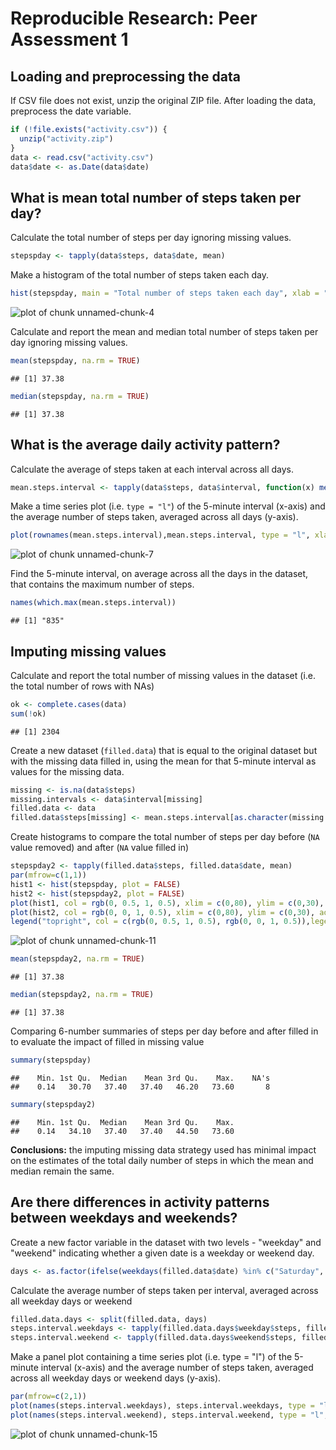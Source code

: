 # Reproducible Research: Peer Assessment 1




## Loading and preprocessing the data

If CSV file does not exist, unzip the original ZIP file.
After loading the data, preprocess the date variable.


```r
if (!file.exists("activity.csv")) { 
  unzip("activity.zip") 
}
data <- read.csv("activity.csv")
data$date <- as.Date(data$date) 
```

## What is mean total number of steps taken per day?

Calculate the total number of steps per day ignoring missing values.


```r
stepspday <- tapply(data$steps, data$date, mean)
```

Make a histogram of the total number of steps taken each day.


```r
hist(stepspday, main = "Total number of steps taken each day", xlab = "Steps per day", col = "blue")
```

![plot of chunk unnamed-chunk-4](figure/unnamed-chunk-4.png) 

Calculate and report the mean and median total number of steps taken per day ignoring missing values.


```r
mean(stepspday, na.rm = TRUE)
```

```
## [1] 37.38
```

```r
median(stepspday, na.rm = TRUE)
```

```
## [1] 37.38
```

## What is the average daily activity pattern?

Calculate the average of steps taken at each interval across all days.


```r
mean.steps.interval <- tapply(data$steps, data$interval, function(x) mean(x, na.rm = TRUE))
```

Make a time series plot (i.e. `type = "l"`) of the 5-minute interval (x-axis) and the average number of steps taken, averaged across all days (y-axis).


```r
plot(rownames(mean.steps.interval),mean.steps.interval, type = "l", xlab = "5 min intervals", ylab = "steps", main = "Average daily activity pattern", col = "blue")
```

![plot of chunk unnamed-chunk-7](figure/unnamed-chunk-7.png) 

Find the 5-minute interval, on average across all the days in the dataset, that contains the maximum number of steps.


```r
names(which.max(mean.steps.interval))
```

```
## [1] "835"
```

## Imputing missing values

Calculate and report the total number of missing values in the dataset (i.e. the total number of rows with NAs)


```r
ok <- complete.cases(data)
sum(!ok)
```

```
## [1] 2304
```

Create a new dataset (`filled.data`) that is equal to the original dataset but with the missing data filled in, using the mean for that 5-minute interval as values for the missing data.


```r
missing <- is.na(data$steps)
missing.intervals <- data$interval[missing]
filled.data <- data
filled.data$steps[missing] <- mean.steps.interval[as.character(missing.intervals)]
```

Create histograms to compare the total number of steps per day before (`NA` value removed) and after (`NA` value filled in)


```r
stepspday2 <- tapply(filled.data$steps, filled.data$date, mean)
par(mfrow=c(1,1))
hist1 <- hist(stepspday, plot = FALSE)
hist2 <- hist(stepspday2, plot = FALSE)
plot(hist1, col = rgb(0, 0.5, 1, 0.5), xlim = c(0,80), ylim = c(0,30), main = "Histogram of steps each day", xlab= "Steps per day")
plot(hist2, col = rgb(0, 0, 1, 0.5), xlim = c(0,80), ylim = c(0,30), add = T)
legend("topright", col = c(rgb(0, 0.5, 1, 0.5), rgb(0, 0, 1, 0.5)),legend = c("NA removed", "NA filled in"), pch = c(19, 19))
```

![plot of chunk unnamed-chunk-11](figure/unnamed-chunk-11.png) 

```r
mean(stepspday2, na.rm = TRUE)
```

```
## [1] 37.38
```

```r
median(stepspday2, na.rm = TRUE)
```

```
## [1] 37.38
```

Comparing 6-number summaries of steps per day before and after filled in to evaluate the impact of filled in missing value


```r
summary(stepspday)
```

```
##    Min. 1st Qu.  Median    Mean 3rd Qu.    Max.    NA's 
##    0.14   30.70   37.40   37.40   46.20   73.60       8
```

```r
summary(stepspday2)
```

```
##    Min. 1st Qu.  Median    Mean 3rd Qu.    Max. 
##    0.14   34.10   37.40   37.40   44.50   73.60
```

**Conclusions:** the imputing missing data strategy used has minimal impact on the estimates of the total daily number of steps in which the mean and median remain the same.

## Are there differences in activity patterns between weekdays and weekends?

Create a new factor variable in the dataset with two levels - "weekday" and "weekend" indicating whether a given date is a weekday or weekend day.


```r
days <- as.factor(ifelse(weekdays(filled.data$date) %in% c("Saturday", "Sunday"), "weekend", "weekday"))
```

Calculate the average number of steps taken per interval, averaged across all weekday days or weekend


```r
filled.data.days <- split(filled.data, days)
steps.interval.weekdays <- tapply(filled.data.days$weekday$steps, filled.data.days$weekday$interval, mean)
steps.interval.weekend <- tapply(filled.data.days$weekend$steps, filled.data.days$weekend$interval, mean)
```

Make a panel plot containing a time series plot (i.e. type = "l") of the 5-minute interval (x-axis) and the average number of steps taken, averaged across all weekday days or weekend days (y-axis).


```r
par(mfrow=c(2,1))
plot(names(steps.interval.weekdays), steps.interval.weekdays, type = "l", xlab = "Interval", ylab = "Number of steps", main = "Weekdays", ylim = c(0,250), col = "blue")
plot(names(steps.interval.weekend), steps.interval.weekend, type = "l", xlab = "Interval", ylab = "Number of steps", main = "Weekend", ylim = c(0,250), col = "red")
```

![plot of chunk unnamed-chunk-15](figure/unnamed-chunk-15.png) 
